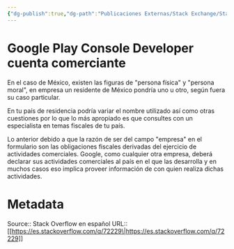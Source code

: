 ```yaml
---
{"dg-publish":true,"dg-path":"Publicaciones Externas/Stack Exchange/Stack Overflow en español/es.stackoverflow.com-72229.md","permalink":"/publicaciones-externas/stack-exchange/stack-overflow-en-espanol/es-stackoverflow-com-72229/","title":"Google Play Console Developer cuenta comerciante","hide":true,"noteIcon":"default","created":"2024-04-03T12:49:10.679-06:00","updated":"2024-04-05T16:43:50.783-06:00"}
---
```


# Google Play Console Developer cuenta comerciante

En el caso de México, existen las figuras de "persona física" y "persona moral", en empresa un residente de México pondría uno u otro, según fuera su caso particular. 

En tu país de residencia podría variar el nombre utilizado así como otras cuestiones por lo que lo más apropiado es que consultes con un especialista en temas fiscales de tu país.

Lo anterior debido a que la razón de ser del campo "empresa" en el formulario  son las obligaciones fiscales derivadas del ejercicio de actividades comerciales. Google, como cualquier otra empresa, deberá declarar sus actividades comerciales al país en el que las desarrolla y en muchos casos eso implica proveer información de con quien realiza dichas actividades.



# Metadata
Source:: Stack Overflow en español
URL:: [[https://es.stackoverflow.com/q/72229\|https://es.stackoverflow.com/q/72229]]

